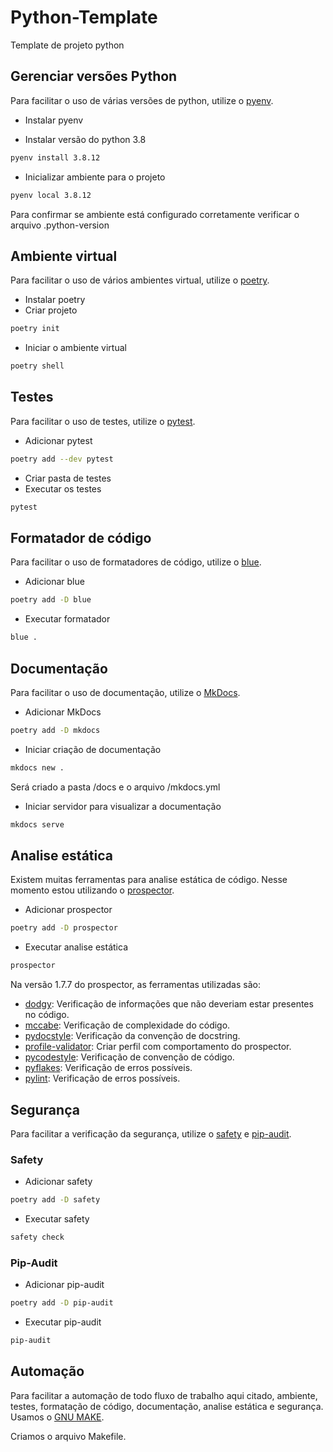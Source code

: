 # Python-Template
Template de projeto python

## Gerenciar versões Python
Para facilitar o uso de várias versões de python, utilize o [pyenv](https://github.com/pyenv/pyenv).
- Instalar pyenv

- Instalar versão do python 3.8
````bash
pyenv install 3.8.12
````
- Inicializar ambiente para o projeto
````bash
pyenv local 3.8.12
````
Para confirmar se ambiente está configurado corretamente verificar o arquivo .python-version

## Ambiente virtual
Para facilitar o uso de vários ambientes virtual, utilize o [poetry](https://python-poetry.org/).
- Instalar poetry
- Criar projeto
````bash
poetry init
````
- Iniciar o ambiente virtual
````bash
poetry shell
````

## Testes
Para facilitar o uso de testes, utilize o [pytest](https://docs.pytest.org/en/latest/).
- Adicionar pytest
````bash
poetry add --dev pytest
````
- Criar pasta de testes
- Executar os testes
````bash
pytest
````

## Formatador de código
Para facilitar o uso de formatadores de código, utilize o [blue](https://blue.readthedocs.io/en/latest/).
- Adicionar blue
````bash
poetry add -D blue
````
- Executar formatador
````bash
blue .
````

## Documentação
Para facilitar o uso de documentação, utilize o [MkDocs](https://www.mkdocs.org/).
- Adicionar MkDocs
````bash
poetry add -D mkdocs
````
- Iniciar criação de documentação
````bash
mkdocs new .
````
Será criado a pasta /docs e o arquivo /mkdocs.yml
- Iniciar servidor para visualizar a documentação
````bash
mkdocs serve
````

## Analise estática
Existem muitas ferramentas para analise estática de código.
Nesse momento estou utilizando o [prospector](https://prospector.landscape.io/en/master/).
- Adicionar prospector
````bash
poetry add -D prospector
````
- Executar analise estática
````bash
prospector
````
Na versão 1.7.7 do prospector, as ferramentas utilizadas são:
- [dodgy](https://github.com/landscapeio/dodgy): Verificação de informações que não deveriam estar presentes no código.
- [mccabe](https://github.com/pycqa/mccabe): Verificação de complexidade do código.
- [pydocstyle](http://www.pydocstyle.org/en/stable/): Verificação da convenção de docstring.
- [profile-validator](https://prospector.landscape.io/en/master/profiles.html): Criar perfil com comportamento do prospector.
- [pycodestyle](https://pycodestyle.pycqa.org/en/latest/): Verificação de convenção de código.
- [pyflakes](https://github.com/PyCQA/pyflakes): Verificação de erros possíveis.
- [pylint](https://www.pylint.org/): Verificação de erros possíveis.

## Segurança
Para facilitar a verificação da segurança, utilize o [safety](https://pyup.io/safety/) e [pip-audit](https://github.com/trailofbits/pip-audit).

### Safety
- Adicionar safety
````bash
poetry add -D safety
````
- Executar safety
````bash
safety check
````

### Pip-Audit
- Adicionar pip-audit
````bash
poetry add -D pip-audit
````
- Executar pip-audit
````bash
pip-audit
````

## Automação
Para facilitar a automação de todo fluxo de trabalho aqui citado, ambiente, testes, formatação de código, documentação, analise estática e segurança. Usamos o [GNU MAKE](https://www.gnu.org/software/make/).

Criamos o arquivo Makefile.
